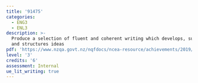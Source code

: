 ```yaml
---
title: '91475'
categories:
  - ENG3
  - ENL3
description: >-
  Produce a selection of fluent and coherent writing which develops, sustains,
  and structures ideas
pdf: 'https://www.nzqa.govt.nz/nqfdocs/ncea-resource/achievements/2019/as91475.pdf'
level: '3'
credits: '6'
assessment: Internal
ue_lit_writing: true
---
```


